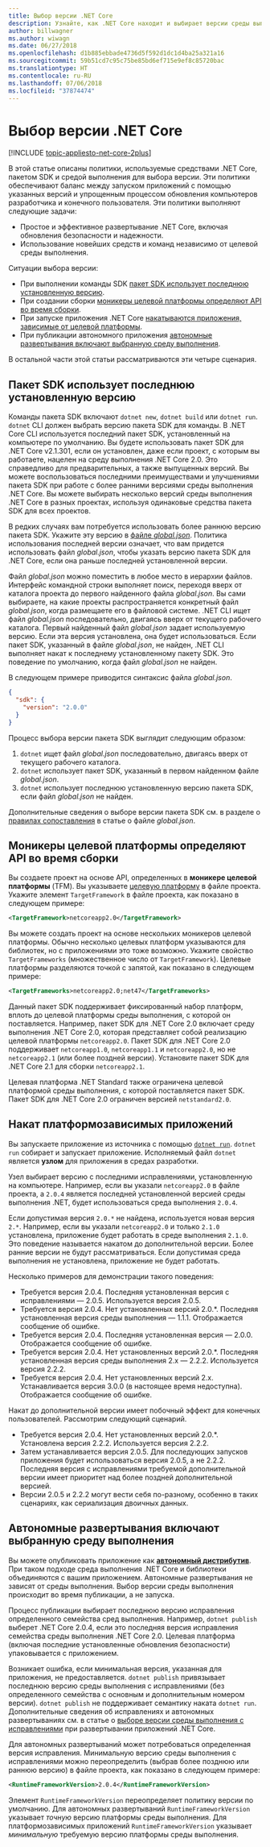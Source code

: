 ```yaml
---
title: Выбор версии .NET Core
description: Узнайте, как .NET Core находит и выбирает версии среды выполнения для вашей программы.
author: billwagner
ms.author: wiwagn
ms.date: 06/27/2018
ms.openlocfilehash: d1b885ebbade4736d5f592d1dc1d4ba25a321a16
ms.sourcegitcommit: 59b51cd7c95c75be85bd6ef715e9ef8c85720bac
ms.translationtype: HT
ms.contentlocale: ru-RU
ms.lasthandoff: 07/06/2018
ms.locfileid: "37874474"
---
```

# <a name="net-core-version-selection"></a>Выбор версии .NET Core

[!INCLUDE [topic-appliesto-net-core-2plus](../../../includes/topic-appliesto-net-core-2plus.md)]

В этой статье описаны политики, используемые средствами .NET Core, пакетом SDK и средой выполнения для выбора версии. Эти политики обеспечивают баланс между запуском приложений с помощью указанных версий и упрощенным процессом обновления компьютеров разработчика и конечного пользователя. Эти политики выполняют следующие задачи:

- Простое и эффективное развертывание .NET Core, включая обновления безопасности и надежности.
- Использование новейших средств и команд независимо от целевой среды выполнения.

Ситуации выбора версии:

- При выполнении команды SDK [пакет SDK использует последнюю установленную версию](#the-sdk-uses-the-latest-installed-version).
- При создании сборки [моникеры целевой платформы определяют API во время сборки](#target-framework-monikers-define-build-time-apis).
- При запуске приложения .NET Core [накатываются приложения, зависимые от целевой платформы](#framework-dependent-apps-roll-forward).
- При публикации автономного приложения [автономные развертывания включают выбранную среду выполнения](#self-contained-deployments-include-the-selected-runtime).

В остальной части этой статьи рассматриваются эти четыре сценария.

## <a name="the-sdk-uses-the-latest-installed-version"></a>Пакет SDK использует последнюю установленную версию

Команды пакета SDK включают `dotnet new`, `dotnet build` или `dotnet run`. `dotnet` CLI должен выбрать версию пакета SDK для команды. В .NET Core CLI используется последний пакет SDK, установленный на компьютере по умолчанию. Вы будете использовать пакет SDK для .NET Core v2.1.301, если он установлен, даже если проект, с которым вы работаете, нацелен на среду выполнения .NET Core 2.0. Это справедливо для предварительных, а также выпущенных версий. Вы можете воспользоваться последними преимуществами и улучшениями пакета SDK при работе с более ранними версиями среды выполнения .NET Core. Вы можете выбирать несколько версий среды выполнения .NET Core в разных проектах, используя одинаковые средства пакета SDK для всех проектов.

В редких случаях вам потребуется использовать более раннюю версию пакета SDK. Укажите эту версию в [файле *global.json*](../tools/global-json.md). Политика использования последней версии означает, что вам придется использовать файл *global.json*, чтобы указать версию пакета SDK для .NET Core, если она раньше последней установленной версии.

Файл *global.json* можно поместить в любое место в иерархии файлов. Интерфейс командной строки выполняет поиск, переходя вверх от каталога проекта до первого найденного файла *global.json*. Вы сами выбираете, на какие проекты распространяется конкретный файл *global.json*, когда размещаете его в файловой системе. .NET CLI ищет файл *global.json* последовательно, двигаясь вверх от текущего рабочего каталога. Первый найденный файл *global.json* задает используемую версию. Если эта версия установлена, она будет использоваться. Если пакет SDK, указанный в файле *global.json*, не найден, .NET CLI выполняет накат к последнему установленному пакету SDK. Это поведение по умолчанию, когда файл *global.json* не найден.

В следующем примере приводится синтаксис файла *global.json*.

``` json
{
  "sdk": {
    "version": "2.0.0"
  }
}
```

Процесс выбора версии пакета SDK выглядит следующим образом:

1. `dotnet` ищет файл *global.json* последовательно, двигаясь вверх от текущего рабочего каталога.
1. `dotnet` использует пакет SDK, указанный в первом найденном файле *global.json*.
1. `dotnet` использует последнюю установленную версию пакета SDK, если файл *global.json* не найден.

Дополнительные сведения о выборе версии пакета SDK см. в разделе о [правилах сопоставления](../tools/global-json.md) в статье о файле *global.json*.

## <a name="target-framework-monikers-define-build-time-apis"></a>Моникеры целевой платформы определяют API во время сборки

Вы создаете проект на основе API, определенных в **моникере целевой платформы** (TFM). Вы указываете [целевую платформу](../../standard/frameworks.md) в файле проекта. Укажите элемент `TargetFramework` в файле проекта, как показано в следующем примере:

``` xml
<TargetFramework>netcoreapp2.0</TargetFramework>
```

Вы можете создать проект на основе нескольких моникеров целевой платформы. Обычно несколько целевых платформ указываются для библиотек, но с приложениями это тоже возможно. Укажите свойство `TargetFrameworks` (множественное число от `TargetFramework`). Целевые платформы разделяются точкой с запятой, как показано в следующем примере:

``` xml
<TargetFrameworks>netcoreapp2.0;net47</TargetFrameworks>
```

Данный пакет SDK поддерживает фиксированный набор платформ, вплоть до целевой платформы среды выполнения, с которой он поставляется. Например, пакет SDK для .NET Core 2.0 включает среду выполнения .NET Core 2.0, которая представляет собой реализацию целевой платформы `netcoreapp2.0`. Пакет SDK для .NET Core 2.0 поддерживает `netcoreapp1.0`, `netcoreapp1.1` и `netcoreapp2.0`, но не `netcoreapp2.1` (или более поздней версии). Установите пакет SDK для .NET Core 2.1 для сборки `netcoreapp2.1`.

Целевая платформа .NET Standard также ограничена целевой платформой среды выполнения, с которой поставляется пакет SDK. Пакет SDK для .NET Core 2.0 ограничен версией `netstandard2.0`.

## <a name="framework-dependent-apps-roll-forward"></a>Накат платформозависимых приложений

Вы запускаете приложение из источника с помощью [`dotnet run`](../tools/dotnet-run.md). `dotnet run` собирает и запускает приложение. Исполняемый файл `dotnet` является **узлом** для приложения в средах разработки.

Узел выбирает версию с последними исправлениями, установленную на компьютере. Например, если вы указали `netcoreapp2.0` в файле проекта, а `2.0.4` является последней установленной версией среды выполнения .NET, будет использоваться среда выполнения `2.0.4`.

Если допустимая версия `2.0.*` не найдена, используется новая версия `2.*`. Например, если вы указали `netcoreapp2.0` и только `2.1.0` установлена, приложение будет работать в среде выполнения `2.1.0`. Это поведение называется накатом до дополнительной версии. Более ранние версии не будут рассматриваться. Если допустимая среда выполнения не установлена, приложение не будет работать.

Несколько примеров для демонстрации такого поведения:

- Требуется версия 2.0.4. Последняя установленная версия с исправлениями — 2.0.5. Используется версия 2.0.5.
- Требуется версия 2.0.4. Нет установленных версий 2.0.*. Последняя установленная версия среды выполнения — 1.1.1. Отображается сообщение об ошибке.
- Требуется версия 2.0.4. Последняя установленная версия — 2.0.0. Отображается сообщение об ошибке.
- Требуется версия 2.0.4. Нет установленных версий 2.0.*. Последняя установленная версия среды выполнения 2.x — 2.2.2. Используется версия 2.2.2.
- Требуется версия 2.0.4. Нет установленных версий 2.x. Устанавливается версия 3.0.0 (в настоящее время недоступна). Отображается сообщение об ошибке.

Накат до дополнительной версии имеет побочный эффект для конечных пользователей. Рассмотрим следующий сценарий.

- Требуется версия 2.0.4. Нет установленных версий 2.0.*. Установлена версия 2.2.2. Используется версия 2.2.2.
- Затем устанавливается версия 2.0.5. Для последующих запусков приложения будет использоваться версия 2.0.5, а не 2.2.2. Последняя версия с исправлениями требуемой дополнительной версии имеет приоритет над более поздней дополнительной версией.
- Версии 2.0.5 и 2.2.2 могут вести себя по-разному, особенно в таких сценариях, как сериализация двоичных данных.

## <a name="self-contained-deployments-include-the-selected-runtime"></a>Автономные развертывания включают выбранную среду выполнения

Вы можете опубликовать приложение как [**автономный дистрибутив**](../deploying/index.md#self-contained-deployments-scd). При таком подходе среда выполнения .NET Core и библиотеки объединяются с вашим приложением. Автономные развертывания не зависят от среды выполнения. Выбор версии среды выполнения происходит во время публикации, а не запуска.

Процесс публикации выбирает последнюю версию исправления определенного семейства сред выполнения. Например, `dotnet publish` выберет .NET Core 2.0.4, если это последняя версия исправления семейства среды выполнения .NET Core 2.0. Целевая платформа (включая последние установленные обновления безопасности) упаковывается с приложением.

Возникает ошибка, если минимальная версия, указанная для приложения, не предоставляется. `dotnet publish` привязывает последнюю версию среды выполнения с исправлениями (без определенного семейства с основным и дополнительным номером версии). `dotnet publish` не поддерживает семантику наката `dotnet run`. Дополнительные сведения об исправлениях и автономных развертываниях см. в статье о [выборе версии среды выполнения с исправлениями](../deploying/runtime-patch-selection.md) при развертывании приложений .NET Core.

Для автономных развертываний может потребоваться определенная версия исправления. Минимальную версию среды выполнения с исправлениями можно переопределить (выбрав более позднюю или раннюю версию) в файле проекта, как показано в следующем примере:

``` xml
<RuntimeFrameworkVersion>2.0.4</RuntimeFrameworkVersion>
```

Элемент `RuntimeFrameworkVersion` переопределяет политику версии по умолчанию. Для автономных развертываний `RuntimeFrameworkVersion` указывает *точную* версию платформы среды выполнения. Для платформозависимых приложений `RuntimeFrameworkVersion` указывает *минимальную* требуемую версию платформы среды выполнения.

